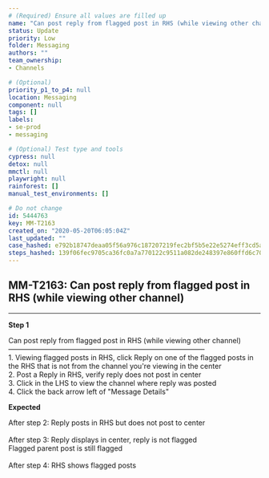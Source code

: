 ```yaml
---
# (Required) Ensure all values are filled up
name: "Can post reply from flagged post in RHS (while viewing other channel)"
status: Update
priority: Low
folder: Messaging
authors: ""
team_ownership: 
- Channels

# (Optional)
priority_p1_to_p4: null
location: Messaging
component: null
tags: []
labels: 
- se-prod
- messaging

# (Optional) Test type and tools
cypress: null
detox: null
mmctl: null
playwright: null
rainforest: []
manual_test_environments: []

# Do not change
id: 5444763
key: MM-T2163
created_on: "2020-05-20T06:05:04Z"
last_updated: ""
case_hashed: e792b18747deaa05f56a976c187207219fec2bf5b5e22e5274eff3cd5a9c2281fa735d5eb53f362d2b06513e32f4c201
steps_hashed: 139f06fec9705ca36fc0a7a770122c9511a082de248397e860ffd6c70fae3963357a9adcba7c5b099beba252435c03be
---
```


<!-- (Auto-generated) Based on frontmatter's "key" and "name" -->

## MM-T2163: Can post reply from flagged post in RHS (while viewing other channel)

---

**Step 1**

Can post reply from flagged post in RHS (while viewing other channel)\
————————————————————————————\
1\. Viewing flagged posts in RHS, click Reply on one of the flagged posts in the RHS that is not from the channel you're viewing in the center\
2\. Post a Reply in RHS, verify reply does not post in center\
3\. Click in the LHS to view the channel where reply was posted\
4\. Click the back arrow left of "Message Details"

**Expected**

After step 2: Reply posts in RHS but does not post to center\
\
After step 3: Reply displays in center, reply is not flagged\
Flagged parent post is still flagged\
\
After step 4: RHS shows flagged posts
